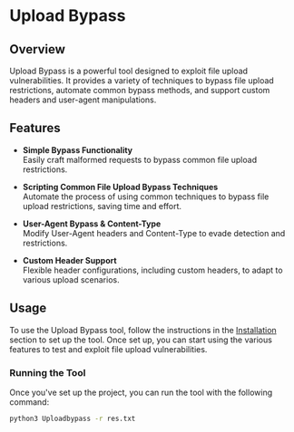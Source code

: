 # Upload Bypass

## Overview

Upload Bypass is a powerful tool designed to exploit file upload vulnerabilities. It provides a variety of techniques to bypass file upload restrictions, automate common bypass methods, and support custom headers and user-agent manipulations.

## Features

- **Simple Bypass Functionality**  
  Easily craft malformed requests to bypass common file upload restrictions.

- **Scripting Common File Upload Bypass Techniques**  
  Automate the process of using common techniques to bypass file upload restrictions, saving time and effort.

- **User-Agent Bypass & Content-Type**  
  Modify User-Agent headers and Content-Type to evade detection and restrictions.

- **Custom Header Support**  
  Flexible header configurations, including custom headers, to adapt to various upload scenarios.

## Usage

To use the Upload Bypass tool, follow the instructions in the [Installation](#installation) section to set up the tool. Once set up, you can start using the various features to test and exploit file upload vulnerabilities.

### Running the Tool

Once you've set up the project, you can run the tool with the following command:

```bash
python3 Uploadbypass -r res.txt
